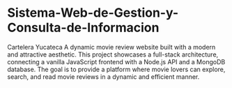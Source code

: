 # Sistema-Web-de-Gestion-y-Consulta-de-Informacion


Cartelera Yucateca
A dynamic movie review website built with a modern and attractive aesthetic. This project showcases a full-stack architecture, connecting a vanilla JavaScript frontend with a Node.js API and a MongoDB database. The goal is to provide a platform where movie lovers can explore, search, and read movie reviews in a dynamic and efficient manner.
